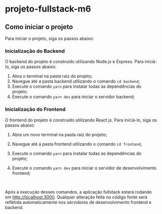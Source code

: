 # projeto-fullstack-m6

## Como iniciar o projeto

Para iniciar o projeto, siga os passos abaixo:

### Inicialização do Backend

O backend do projeto é construído utilizando Node.js e Express. Para iniciá-lo, siga os passos abaixo:

1. Abra o terminal na pasta raiz do projeto;
2. Navegue até a pasta backend utilizando o comando `cd backend`;
3. Execute o comando `yarn` para instalar todas as dependências do projeto;
4. Execute o comando `yarn dev` para iniciar o servidor backend;

### Inicialização do Frontend

O frontend do projeto é construído utilizando React.js. Para iniciá-lo, siga os passos abaixo:

1. Abra um novo terminal na pasta raiz do projeto;
2. Navegue até a pasta frontend utilizando o comando `cd frontend`;
3. Execute o comando `yarn` para instalar todas as dependências do projeto;
4. Execute o comando `yarn dev` para iniciar o servidor de desenvolvimento frontend;

   </br>

Após a execução desses comandos, a aplicação fullstack estará rodando em <http://localhost:3000>. Qualquer alteração feita no código fonte será refletida automaticamente nos servidores de desenvolvimento frontend e backend.
